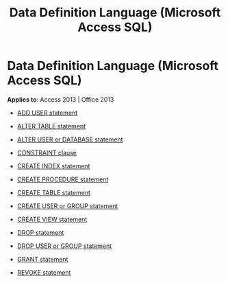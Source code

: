 ﻿---
title: Data Definition Language  (Microsoft Access SQL)
TOCTitle: Data Definition Language
ms:assetid: da5e4922-ff35-4f3d-ae67-046b4532ae68
ms:mtpsurl: https://msdn.microsoft.com/library/Dn125729(v=office.15)
ms:contentKeyID: 52074602
ms.date: 09/18/2015
mtps_version: v=office.15
---

# Data Definition Language  (Microsoft Access SQL)

**Applies to**: Access 2013 | Office 2013

  - [ADD USER statement](add-user-statement-microsoft-access-sql.md)

  - [ALTER TABLE statement](alter-table-statement-microsoft-access-sql.md)

  - [ALTER USER or DATABASE statement](alter-user-or-database-statement-microsoft-access-sql.md)

  - [CONSTRAINT clause](constraint-clause-microsoft-access-sql.md)

  - [CREATE INDEX statement](create-index-statement-microsoft-access-sql.md)

  - [CREATE PROCEDURE statement](create-procedure-statement-microsoft-access-sql.md)

  - [CREATE TABLE statement](create-table-statement-microsoft-access-sql.md)

  - [CREATE USER or GROUP statement](create-user-or-group-statement-microsoft-access-sql.md)

  - [CREATE VIEW statement](create-view-statement-microsoft-access-sql.md)

  - [DROP statement](drop-statement-microsoft-access-sql.md)

  - [DROP USER or GROUP statement](drop-user-or-group-statement-microsoft-access-sql.md)

  - [GRANT statement](grant-statement-microsoft-access-sql.md)

  - [REVOKE statement](revoke-statement-microsoft-access-sql.md)

